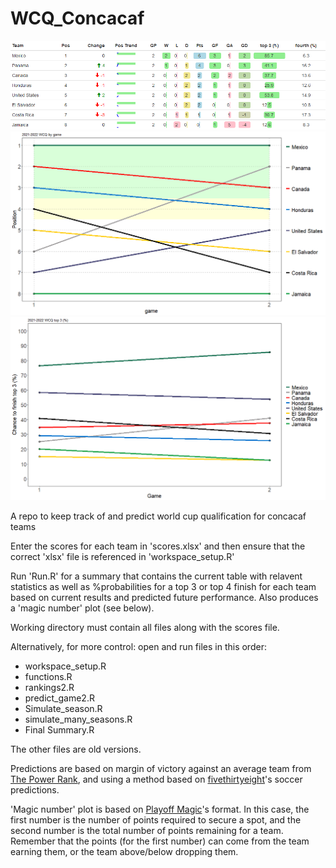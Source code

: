 # WCQ_Concacaf

![test](current_table_output/WCQ_table.png)
![test](weekly_analysis/position_by_game.png)
![test](weekly_analysis/top3_chance_by_game.png)

A repo to keep track of and predict world cup qualification for concacaf teams

Enter the scores for each team in 'scores.xlsx' and then ensure that the correct 'xlsx' file is referenced in 'workspace_setup.R'

Run 'Run.R' for a summary that contains the current table with relavent statistics as well as %probabilities for a top 3 or top 4 finish for each team based on current results and predicted future performance. Also produces a 'magic number' plot (see below).

Working directory must contain all files along with the scores file.


Alternatively, for more control: open and run files in this order:  
* workspace_setup.R
* functions.R
* rankings2.R
* predict_game2.R
* Simulate_season.R
* simulate_many_seasons.R
* Final Summary.R  

The other files are old versions.



Predictions are based on margin of victory against an average team from [The Power Rank](https://thepowerrank.com/world-football-soccer/), and using a method based on [fivethirtyeight](https://fivethirtyeight.com/methodology/how-our-club-soccer-predictions-work/)'s soccer predictions.  

'Magic number' plot is based on [Playoff Magic](https://www.playoffmagic.com/fifa/major-league-soccer/)'s format. In this case, the first number is the number of points required to secure a spot, and the second number is the total number of points remaining for a team. Remember that the points (for the first number) can come from the team earning them, or the team above/below dropping them.
